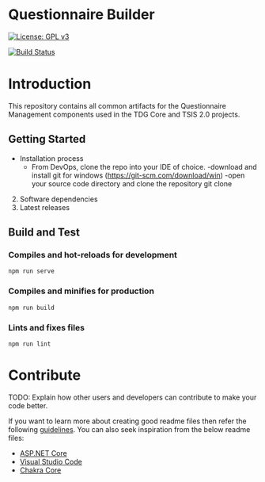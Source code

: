 # Questionnaire Builder

[![License: GPL v3](https://img.shields.io/badge/License-GPLv3-blue.svg)](https://www.gnu.org/licenses/gpl-3.0)

[![Build Status](https://dev.azure.com/transport-canada/Inspection%20Solution%20Architecture%20WG/_apis/build/status/QM/QM.BUILD?branchName=development)](https://dev.azure.com/transport-canada/Inspection%20Solution%20Architecture%20WG/_build/latest?definitionId=409&branchName=development)

# Introduction

This repository contains all common artifacts for the Questionnaire Management components used in the TDG Core and TSIS 2.0 projects.

## Getting Started

- Installation process
    - From DevOps, clone the repo into your IDE of choice.
-download and install git for windows (<https://git-scm.com/download/win>)
-open your source code directory and clone the repository
git clone

2. Software dependencies
3. Latest releases

## Build and Test

### Compiles and hot-reloads for development

```
npm run serve
```

### Compiles and minifies for production

```
npm run build
```

### Lints and fixes files

```
npm run lint
```

# Contribute

TODO: Explain how other users and developers can contribute to make your code better.

If you want to learn more about creating good readme files then refer the following [guidelines](https://docs.microsoft.com/en/azure/devops/repos/git/create-a-readme?view=azure-devops). You can also seek inspiration from the below readme files:

- [ASP.NET Core](https://github.com/aspnet/Home)
- [Visual Studio Code](https://github.com/Microsoft/vscode)
- [Chakra Core](https://github.com/Microsoft/ChakraCore)
